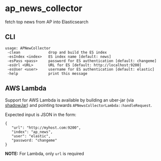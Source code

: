 # ap_news_collector
fetch top news from AP into Elasticsearch

## CLI
```
usage: APNewCollector
 -clean             drop and build the ES index
 -esIndex <index>   ES index name [default: news]
 -esPass <pass>     password for ES authentication [default: changeme]
 -esUrl <URL>       URL for ES [default: http://localhost:9200]
 -esUser <user>     username for ES authentication [default: elastic]
 -help              print this message
 ```
 
 ## AWS Lambda
 Support for AWS Lambda is available by building an uber-jar (via [shadowJar](https://github.com/johnrengelman/shadow)) and pointing towards `APNewsCollectorLambda::handleRequest`.
 
 Expected input is JSON in the form:
 ```
 {
    "url": "http://myhost.com:9200",
    "index": "ap_news",
    "user": "elastic",
    "password: "changeme"
 }
 ```
 **NOTE:** For Lambda, only `url` is required
